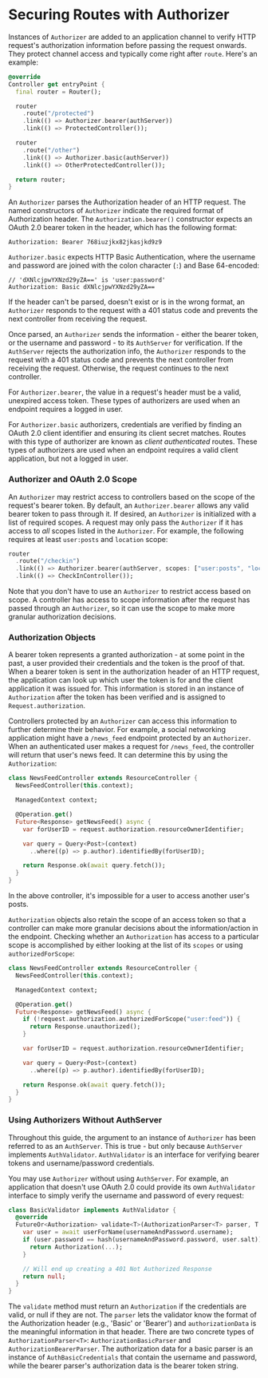 # Securing Routes with Authorizer

Instances of `Authorizer` are added to an application channel to verify HTTP request's authorization information before passing the request onwards. They protect channel access and typically come right after `route`. Here's an example:

```dart
@override
Controller get entryPoint {
  final router = Router();

  router
    .route("/protected")
    .link(() => Authorizer.bearer(authServer))
    .link(() => ProtectedController());

  router
    .route("/other")
    .link(() => Authorizer.basic(authServer))
    .link(() => OtherProtectedController());

  return router;
}
```

An `Authorizer` parses the Authorization header of an HTTP request. The named constructors of `Authorizer` indicate the required format of Authorization header. The `Authorization.bearer()` constructor expects an OAuth 2.0 bearer token in the header, which has the following format:

```
Authorization: Bearer 768iuzjkx82jkasjkd9z9
```

`Authorizer.basic` expects HTTP Basic Authentication, where the username and password are joined with the colon character (`:`) and Base 64-encoded:

```
// 'dXNlcjpwYXNzd29yZA==' is 'user:password'
Authorization: Basic dXNlcjpwYXNzd29yZA==
```

If the header can't be parsed, doesn't exist or is in the wrong format, an `Authorizer` responds to the request with a 401 status code and prevents the next controller from receiving the request.

Once parsed, an `Authorizer` sends the information - either the bearer token, or the username and password - to its `AuthServer` for verification. If the `AuthServer` rejects the authorization info, the `Authorizer` responds to the request with a 401 status code and prevents the next controller from receiving the request. Otherwise, the request continues to the next controller.

For `Authorizer.bearer`, the value in a request's header must be a valid, unexpired access token. These types of authorizers are used when an endpoint requires a logged in user.

For `Authorizer.basic` authorizers, credentials are verified by finding an OAuth 2.0 client identifier and ensuring its client secret matches. Routes with this type of authorizer are known as *client authenticated* routes. These types of authorizers are used when an endpoint requires a valid client application, but not a logged in user.

### Authorizer and OAuth 2.0 Scope

An `Authorizer` may restrict access to controllers based on the scope of the request's bearer token. By default, an `Authorizer.bearer` allows any valid bearer token to pass through it. If desired, an `Authorizer` is initialized with a list of required scopes. A request may only pass the `Authorizer` if it has access to *all* scopes listed in the `Authorizer`. For example, the following requires at least `user:posts` and `location` scope:

```dart
router
  .route("/checkin")
  .link(() => Authorizer.bearer(authServer, scopes: ["user:posts", "location"]))
  .link(() => CheckInController());
```

Note that you don't have to use an `Authorizer` to restrict access based on scope. A controller has access to scope information after the request has passed through an `Authorizer`, so it can use the scope to make more granular authorization decisions.

### Authorization Objects

A bearer token represents a granted authorization - at some point in the past, a user provided their credentials and the token is the proof of that. When a bearer token is sent in the authorization header of an HTTP request, the application can look up which user the token is for and the client application it was issued for. This information is stored in an instance of `Authorization` after the token has been verified and is assigned to `Request.authorization`.

Controllers protected by an `Authorizer` can access this information to further determine their behavior. For example, a social networking application might have a `/news_feed` endpoint protected by an `Authorizer`. When an authenticated user makes a request for `/news_feed`, the controller will return that user's news feed. It can determine this by using the `Authorization`:

```dart
class NewsFeedController extends ResourceController {
  NewsFeedController(this.context);

  ManagedContext context;

  @Operation.get()
  Future<Response> getNewsFeed() async {
    var forUserID = request.authorization.resourceOwnerIdentifier;

    var query = Query<Post>(context)
      ..where((p) => p.author).identifiedBy(forUserID);

    return Response.ok(await query.fetch());
  }
}
```

In the above controller, it's impossible for a user to access another user's posts.

`Authorization` objects also retain the scope of an access token so that a controller can make more granular decisions about the information/action in the endpoint. Checking whether an `Authorization` has access to a particular scope is accomplished by either looking at the list of its `scopes` or using `authorizedForScope`:

```dart
class NewsFeedController extends ResourceController {
  NewsFeedController(this.context);

  ManagedContext context;

  @Operation.get()
  Future<Response> getNewsFeed() async {
    if (!request.authorization.authorizedForScope("user:feed")) {
      return Response.unauthorized();
    }

    var forUserID = request.authorization.resourceOwnerIdentifier;

    var query = Query<Post>(context)
      ..where((p) => p.author).identifiedBy(forUserID);

    return Response.ok(await query.fetch());
  }
}
```

### Using Authorizers Without AuthServer

Throughout this guide, the argument to an instance of `Authorizer` has been referred to as an `AuthServer`. This is true - but only because `AuthServer` implements `AuthValidator`. `AuthValidator` is an interface for verifying bearer tokens and username/password credentials.

You may use `Authorizer` without using `AuthServer`. For example, an application that doesn't use OAuth 2.0 could provide its own `AuthValidator` interface to simply verify the username and password of every request:

```dart
class BasicValidator implements AuthValidator {
  @override
  FutureOr<Authorization> validate<T>(AuthorizationParser<T> parser, T authorizationData, {List<AuthScope> requiredScope}) {}
    var user = await userForName(usernameAndPassword.username);
    if (user.password == hash(usernameAndPassword.password, user.salt)) {
      return Authorization(...);
    }

    // Will end up creating a 401 Not Authorized Response
    return null;
  }
}
```

The `validate` method must return an `Authorization` if the credentials are valid, or null if they are not. The `parser` lets the validator know the format of the Authorization header (e.g., 'Basic' or 'Bearer') and `authorizationData` is the meaningful information in that header. There are two concrete types of `AuthorizationParser<T>`: `AuthorizationBasicParser` and `AuthorizationBearerParser`. The authorization data for a basic parser is an instance of `AuthBasicCredentials` that contain the username and password, while the bearer parser's authorization data is the bearer token string.
